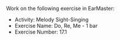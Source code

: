 Work on the following exercise in EarMaster:
- Activity: Melody Sight-Singing
- Exercise Name: Do, Re, Me - 1 bar
- Exercise Number: 17.1
